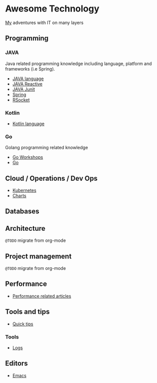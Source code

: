 # Awesome Technology

[My](http://twitter.com/ex00) adventures with IT on many layers

## Programming

### JAVA

Java related programming knowledge including language, platform and frameworks (i.e Spring).

- [JAVA language](programming/java/lang/README.md)
- [JAVA Reactive](programming/java/reactive/README.md)
- [JAVA Junit](programming/java/junit/README.md)
- [Spring](programming/java/spring/README.md)
- [RSocket](programming/java/rsocket/README.md)

### Kotlin
- [Kotlin language](programming/kotlin/README.md)


### Go

Golang programming related knowledge

- [Go Workshops](https://github.com/exu/go-workshops)
- [Go](programming/go/README.md)


## Cloud / Operations / Dev Ops

- [Kubernetes](ops/kubernetes/README.md)
- [Charts](ops/charts/README.md)


## Databases

## Architecture

`@TODO` migrate from org-mode

## Project management

`@TODO` migrate from org-mode

## Performance

- [Performance related articles](performance/README.md)

## Tools and tips

- [Quick tips](quick-tips/README.md)

### Tools

- [Logs](tools/logs/README.md)

## Editors

- [Emacs](editors/emacs/README.md)
